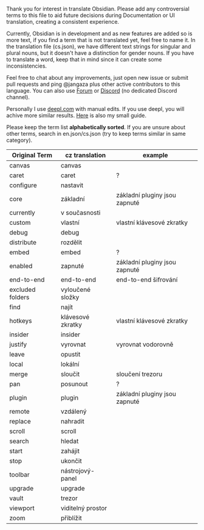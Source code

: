 Thank you for interest in translate Obsidian. Please add any controversial terms to this file to aid future decisions during Documentation or UI translation, creating a consistent experience.

Currently, Obsidian is in development and as new features are added so is more text, if you find a term that is not translated yet, feel free to name it. In the translation file (cs.json), we have different text strings for singular and plural nouns, but it doesn't have a distinction for gender nouns. If you have to translate a word, keep that in mind since it can create some inconsistencies.

Feel free to chat about any improvements, just open new issue or submit pull requests and ping @jangaza plus other active contributors to this language.
You can also use [Forum](https://forum.obsidian.md/) or [Discord](https://discord.gg/veuWUTm) (no dedicated Discord channel).

Personally I use [deepl.com](https://www.deepl.com/translator) with manual edits. If you use deepl, you will achive more similar results. [Here](https://github.com/jangaza/obsidian-translations/blob/dev/guide/Translation-Guide.md) is also my small guide.

Please keep the term list **alphabetically sorted**. If you are unsure about other terms, search in en.json/cs.json (try to keep terms similar in same category).

| Original Term | cz translation | example |
|-|-|-|
|canvas|canvas|
|caret|caret|?|
|configure|nastavit|
|core|základní|základní pluginy jsou zapnuté|
|currently|v současnosti|
|custom|vlastní|vlastní klávesové zkratky|
|debug|debug|
|distribute|rozdělit|
|embed|embed|?|
|enabled|zapnuté|základní pluginy jsou zapnuté|
|end-to-end|end-to-end|end-to-end šifrování|
|excluded folders|vyloučené složky|
|find|najít|
|hotkeys|klávesové zkratky|vlastní klávesové zkratky|
|insider|insider|
|justify|vyrovnat|vyrovnat vodorovně|
|leave|opustit|
|local|lokální|
|merge|sloučit|sloučení trezoru|
|pan|posunout|?|
|plugin|plugin|základní pluginy jsou zapnuté|
|remote|vzdálený|
|replace|nahradit|
|scroll|scroll|
|search|hledat|
|start|zahájit|
|stop|ukončit|
|toolbar|nástrojový-panel|
|upgrade|upgrade|
|vault|trezor|
|viewport|viditelný prostor|
|zoom|přiblížit|